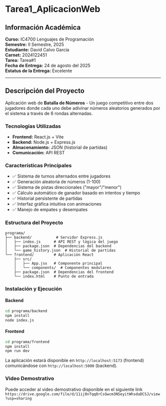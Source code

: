 # Tarea1_AplicacionWeb

## Información Académica

**Curso:** IC4700 Lenguajes de Programación  
**Semestre:** II Semestre, 2025  
**Estudiante:** David Calvo García  
**Carnet:** 2024122451  
**Tarea:** Tarea#1  
**Fecha de Entrega:** 24 de agosto del 2025  
**Estatus de la Entrega:** Excelente  

---

## Descripción del Proyecto

Aplicación web de **Batalla de Números** - Un juego competitivo entre dos jugadores donde cada uno debe adivinar números aleatorios generados por el sistema a través de 6 rondas alternadas.

### Tecnologías Utilizadas

- **Frontend:** React.js + Vite
- **Backend:** Node.js + Express.js
- **Almacenamiento:** JSON (historial de partidas)
- **Comunicación:** API REST

### Características Principales

- ✅ Sistema de turnos alternados entre jugadores
- ✅ Generación aleatoria de números (1-100)
- ✅ Sistema de pistas direccionales ("mayor"/"menor")
- ✅ Cálculo automático de ganador basado en intentos y tiempo
- ✅ Historial persistente de partidas
- ✅ Interfaz gráfica intuitiva con animaciones
- ✅ Manejo de empates y desempates

### Estructura del Proyecto

```
programa/
├── backend/           # Servidor Express.js
│   ├── index.js      # API REST y lógica del juego
│   ├── package.json  # Dependencias del backend
│   └── game_history.json  # Historial de partidas
└── frontend/         # Aplicación React
    ├── src/
    │   ├── App.jsx   # Componente principal
    │   └── components/  # Componentes modulares
    ├── package.json  # Dependencias del frontend
    └── index.html    # Punto de entrada
```

### Instalación y Ejecución

#### Backend
```bash
cd programa/backend
npm install
node index.js
```

#### Frontend
```bash
cd programa/frontend
npm install
npm run dev
```

La aplicación estará disponible en `http://localhost:5173` (frontend) comunicándose con `http://localhost:5000` (backend).

### Video Demostrativo
Puede acceder al video demostrativo disponible en el siguiente link `https://drive.google.com/file/d/11ij8nTqq8rCsGwcm3NSeyitWhsdaDCSJ/view?usp=sharing`
